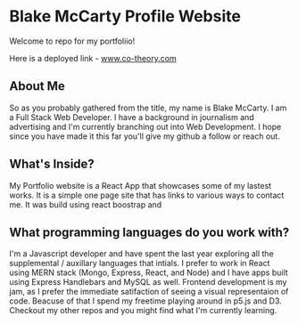 # Blake McCarty Profile Website

Welcome to repo for my portfoliio!

Here is a deployed link - www.co-theory.com

## About Me

So as you probably gathered from the title, my name is Blake McCarty. I am a Full Stack Web Developer. I have a background in journalism and advertising and I'm currently branching out into Web Development. I hope since you have made it this far you'll give my github a follow or reach out.

## What's Inside?

My Portfolio website is a React App that showcases some of my lastest works. It is a simple one page site that has links to various ways to contact me. It was build using react boostrap and

## What programming languages do you work with?

I'm a Javascript developer and have spent the last year exploring all the supplemental / auxillary languages that intials. I prefer to work in React using MERN stack (Mongo, Express, React, and Node) and I have apps built using Express Handlebars and MySQL as well. Frontend development is my jam, as I prefer the immediate satifaction of seeing a visual representaion of code. Beacuse of that I spend my freetime playing around in p5.js and D3. Checkout my other repos and you might find what I'm currently learning.
